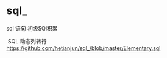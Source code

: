 # sql_
sql 语句 
  初级SQl积累
  
  SQL 动态列转行
   https://github.com/hetianjun/sql_/blob/master/Elementary.sql
